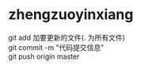 # zhengzuoyinxiang

git add 加要更新的文件(. 为所有文件)    
git commit -m "代码提交信息"    
git push origin master    
